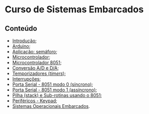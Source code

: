 # Curso de Sistemas Embarcados

## Conteúdo

- [Introdução](https://docs.google.com/presentation/d/1E9FWh2Kg0XGQwcik07hrAoByUAIRFEeOMoC0grN-09E/edit?usp=sharing);
- [Arduino](https://docs.google.com/presentation/d/1npeqRCX-MNjRR4PkYJHzoN8Cx8aec2W_9q1ecnFZRng/edit?usp=sharing);
- [Aplicação: semáforo](https://docs.google.com/presentation/d/1IHBtwh6mTNY23cMc06StRVrc1P1WuaB_oiRp9xMLeoI/edit?usp=sharing);
- [Microcontrolador](https://docs.google.com/presentation/d/1uhJX631DqV_Yi9RB4mO8Nu2B27yNRy1uHeLt9hkm5_w/edit?usp=sharing);
- [Microcontrolador 8051](https://docs.google.com/presentation/d/1-g-t74LaB-_V8jlLXs-OkMLC6SkhuCnP41hEkrA9SRs/edit?usp=sharing);
- [Conversão A/D e D/A](https://drive.google.com/file/d/1ityiPizsI6UfromhuxHRyKbg2aVr-KhY/view?usp=sharing);
- [Temporizadores (_timers_)](https://drive.google.com/file/d/1HiJLQkHesaKYOLX0d80zaiG4RWBM0cMc/view?usp=sharing);
- [Interrupções](https://docs.google.com/presentation/d/1dKOFIOHfZ0H3MrKb3Rw5GA8HxZPuvYBcWdV0ceUTje4/edit?usp=sharing);
- [Porta Serial - 8051 modo 0 (síncrono)](https://docs.google.com/presentation/d/1ZE0H38SjQ5NiluBcOx4KcyplL5lj0I_LH5ZbMp3xOPk/edit?usp=sharing);
- [Porta Serial - 8051 modo 1 (assíncrono)](https://docs.google.com/presentation/d/1Vi5_yE5yI7K-nYbz9RIWNpT_Xg53vgbhiltQbTNi-vA/edit?usp=sharing);
- [Pilha (stack) e Sub-rotinas usando o 8051](https://docs.google.com/presentation/d/1Vm1TZ6biEzKZwwZ6TaHXvo-j7h51rsZ05xkPGw1Pptw/edit?usp=sharing);
- [Periféricos - Keypad](https://docs.google.com/presentation/d/1cSbMjnN4X3jBzA1OCt4N1WX4OJEObTCUwOYN_cTCLwE/edit?usp=sharing);
- [Sistemas Operacionais Embarcados](https://docs.google.com/presentation/d/1xCP1DCxosYkAUfTMIN9fKkXZHHGH7_tdR-ym-Zde50I/edit?usp=sharing).

